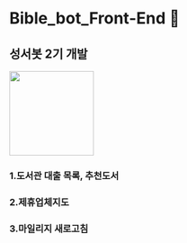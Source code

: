 # Bible_bot_Front-End :memo:
## 성서봇 2기 개발
<img width="150" src="https://user-images.githubusercontent.com/72601028/107147111-a38b7e80-698f-11eb-8179-09cd16476d63.png">

### 1.도서관 대출 목록, 추천도서 

### 2.제휴업체지도

### 3.마일리지 새로고침
